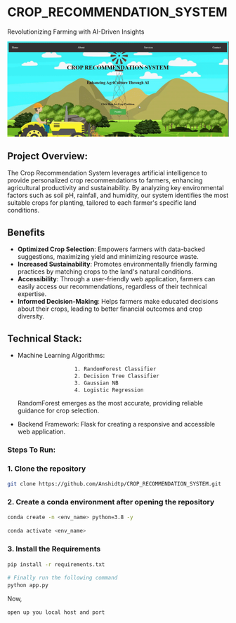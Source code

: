 # CROP_RECOMMENDATION_SYSTEM

Revolutionizing Farming with AI-Driven Insights

![Demo Animation](https://github.com/Anshidtp/CROP_RECOMMENDATION_SYSTEM/blob/main/Research/crop_recommeder%20demo.gif)

## Project Overview:

The Crop Recommendation System leverages artificial intelligence to provide personalized crop recommendations to farmers, enhancing agricultural productivity and sustainability. By analyzing key environmental factors such as soil pH, rainfall, and humidity, our system identifies the most suitable crops for planting, tailored to each farmer's specific land conditions.

## Benefits
- **Optimized Crop Selection**: Empowers farmers with data-backed suggestions, maximizing yield and minimizing resource waste.
- **Increased Sustainability**: Promotes environmentally friendly farming practices by matching crops to the land's natural conditions.
- **Accessibility**: Through a user-friendly web application, farmers can easily access our recommendations, regardless of their technical expertise.
- **Informed Decision-Making**: Helps farmers make educated decisions about their crops, leading to better financial outcomes and crop diversity.

## Technical Stack:
- Machine Learning Algorithms: 

                        1. RandomForest Classifier
                        2. Decision Tree Classifier 
                        3. Gaussian NB
                        4. Logistic Regression

    RandomForest emerges as the most accurate, providing reliable guidance for crop selection.

- Backend Framework: Flask for creating a responsive and accessible web application.

### Steps To Run:

### 1. Clone the repository

```bash
git clone https://github.com/Anshidtp/CROP_RECOMMENDATION_SYSTEM.git
```
### 2.  Create a conda environment after opening the repository

```bash
conda create -n <env_name> python=3.8 -y
```

```bash
conda activate <env_name>
```


### 3. Install the Requirements
```bash
pip install -r requirements.txt
```

```bash
# Finally run the following command
python app.py
```

Now,
```bash
open up you local host and port
```
